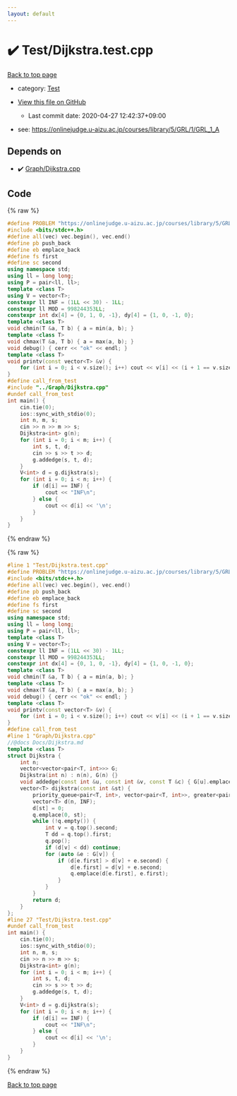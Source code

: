 ```yaml
---
layout: default
---
```


<!-- mathjax config similar to math.stackexchange -->
<script type="text/javascript" async
  src="https://cdnjs.cloudflare.com/ajax/libs/mathjax/2.7.5/MathJax.js?config=TeX-MML-AM_CHTML">
</script>
<script type="text/x-mathjax-config">
  MathJax.Hub.Config({
    TeX: { equationNumbers: { autoNumber: "AMS" }},
    tex2jax: {
      inlineMath: [ ['$','$'] ],
      processEscapes: true
    },
    "HTML-CSS": { matchFontHeight: false },
    displayAlign: "left",
    displayIndent: "2em"
  });
</script>

<script type="text/javascript" src="https://cdnjs.cloudflare.com/ajax/libs/jquery/3.4.1/jquery.min.js"></script>
<script src="https://cdn.jsdelivr.net/npm/jquery-balloon-js@1.1.2/jquery.balloon.min.js" integrity="sha256-ZEYs9VrgAeNuPvs15E39OsyOJaIkXEEt10fzxJ20+2I=" crossorigin="anonymous"></script>
<script type="text/javascript" src="../../assets/js/copy-button.js"></script>
<link rel="stylesheet" href="../../assets/css/copy-button.css" />


# :heavy_check_mark: Test/Dijkstra.test.cpp

<a href="../../index.html">Back to top page</a>

* category: <a href="../../index.html#0cbc6611f5540bd0809a388dc95a615b">Test</a>
* <a href="{{ site.github.repository_url }}/blob/master/Test/Dijkstra.test.cpp">View this file on GitHub</a>
    - Last commit date: 2020-04-27 12:42:37+09:00


* see: <a href="https://onlinejudge.u-aizu.ac.jp/courses/library/5/GRL/1/GRL_1_A">https://onlinejudge.u-aizu.ac.jp/courses/library/5/GRL/1/GRL_1_A</a>


## Depends on

* :heavy_check_mark: <a href="../../library/Graph/Dijkstra.cpp.html">Graph/Dijkstra.cpp</a>


## Code

<a id="unbundled"></a>
{% raw %}
```cpp
#define PROBLEM "https://onlinejudge.u-aizu.ac.jp/courses/library/5/GRL/1/GRL_1_A"
#include <bits/stdc++.h>
#define all(vec) vec.begin(), vec.end()
#define pb push_back
#define eb emplace_back
#define fs first
#define sc second
using namespace std;
using ll = long long;
using P = pair<ll, ll>;
template <class T>
using V = vector<T>;
constexpr ll INF = (1LL << 30) - 1LL;
constexpr ll MOD = 998244353LL;
constexpr int dx[4] = {0, 1, 0, -1}, dy[4] = {1, 0, -1, 0};
template <class T>
void chmin(T &a, T b) { a = min(a, b); }
template <class T>
void chmax(T &a, T b) { a = max(a, b); }
void debug() { cerr << "ok" << endl; }
template <class T>
void printv(const vector<T> &v) {
    for (int i = 0; i < v.size(); i++) cout << v[i] << (i + 1 == v.size() ? '\n' : ' ');
}
#define call_from_test
#include "../Graph/Dijkstra.cpp"
#undef call_from_test
int main() {
    cin.tie(0);
    ios::sync_with_stdio(0);
    int n, m, s;
    cin >> n >> m >> s;
    Dijkstra<int> g(n);
    for (int i = 0; i < m; i++) {
        int s, t, d;
        cin >> s >> t >> d;
        g.addedge(s, t, d);
    }
    V<int> d = g.dijkstra(s);
    for (int i = 0; i < n; i++) {
        if (d[i] == INF) {
            cout << "INF\n";
        } else {
            cout << d[i] << '\n';
        }
    }
}
```
{% endraw %}

<a id="bundled"></a>
{% raw %}
```cpp
#line 1 "Test/Dijkstra.test.cpp"
#define PROBLEM "https://onlinejudge.u-aizu.ac.jp/courses/library/5/GRL/1/GRL_1_A"
#include <bits/stdc++.h>
#define all(vec) vec.begin(), vec.end()
#define pb push_back
#define eb emplace_back
#define fs first
#define sc second
using namespace std;
using ll = long long;
using P = pair<ll, ll>;
template <class T>
using V = vector<T>;
constexpr ll INF = (1LL << 30) - 1LL;
constexpr ll MOD = 998244353LL;
constexpr int dx[4] = {0, 1, 0, -1}, dy[4] = {1, 0, -1, 0};
template <class T>
void chmin(T &a, T b) { a = min(a, b); }
template <class T>
void chmax(T &a, T b) { a = max(a, b); }
void debug() { cerr << "ok" << endl; }
template <class T>
void printv(const vector<T> &v) {
    for (int i = 0; i < v.size(); i++) cout << v[i] << (i + 1 == v.size() ? '\n' : ' ');
}
#define call_from_test
#line 1 "Graph/Dijkstra.cpp"
//@docs Docs/Dijkstra.md
template <class T>
struct Dijkstra {
    int n;
    vector<vector<pair<T, int>>> G;
    Dijkstra(int n) : n(n), G(n) {}
    void addedge(const int &u, const int &v, const T &c) { G[u].emplace_back(v, c); }
    vector<T> dijkstra(const int &st) {
        priority_queue<pair<T, int>, vector<pair<T, int>>, greater<pair<T, int>>> q;
        vector<T> d(n, INF);
        d[st] = 0;
        q.emplace(0, st);
        while (!q.empty()) {
            int v = q.top().second;
            T dd = q.top().first;
            q.pop();
            if (d[v] < dd) continue;
            for (auto &e : G[v]) {
                if (d[e.first] > d[v] + e.second) {
                    d[e.first] = d[v] + e.second;
                    q.emplace(d[e.first], e.first);
                }
            }
        }
        return d;
    }
};
#line 27 "Test/Dijkstra.test.cpp"
#undef call_from_test
int main() {
    cin.tie(0);
    ios::sync_with_stdio(0);
    int n, m, s;
    cin >> n >> m >> s;
    Dijkstra<int> g(n);
    for (int i = 0; i < m; i++) {
        int s, t, d;
        cin >> s >> t >> d;
        g.addedge(s, t, d);
    }
    V<int> d = g.dijkstra(s);
    for (int i = 0; i < n; i++) {
        if (d[i] == INF) {
            cout << "INF\n";
        } else {
            cout << d[i] << '\n';
        }
    }
}

```
{% endraw %}

<a href="../../index.html">Back to top page</a>

